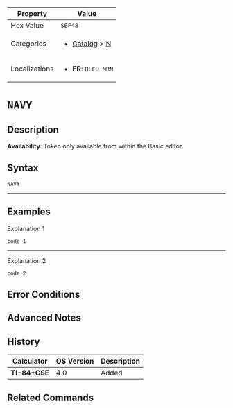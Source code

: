 | Property      | Value |
|---------------|-------|
| Hex Value     | `$EF48`|
| Categories    | <ul><li>[Catalog](<../categories/Catalog.md>) > [N](<../categories/Catalog.md#N>)</li></ul> |
| Localizations | <ul><li><b>FR</b>: `BLEU MRN`</li></ul> |

# `NAVY`

## Description



<b>Availability</b>: Token only available from within the Basic editor.

## Syntax
`NAVY`

<hr>

## Examples

Explanation 1
```ti-basic
code 1
```
---
Explanation 2
```ti-basic
code 2
```

## Error Conditions


## Advanced Notes


## History
| Calculator | OS Version | Description |
|------------|------------|-------------|
| <b>TI-84+CSE</b> | 4.0 | Added

## Related Commands

    